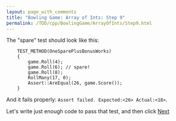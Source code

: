 ```yaml
---
layout: page_with_comments
title: "Bowling Game: Array of Ints: Step 9"
permalink: /TDD/cpp/BowlingGame/ArrayOfInts/Step9.html
---
```


The "spare" test should look like this:

```
    TEST_METHOD(OneSparePlusBonusWorks)
    {
        game.Roll(4);
        game.Roll(6); // spare!
        game.Roll(8);
        RollMany(17, 0);
        Assert::AreEqual(26, game.Score());
    }
```

And it fails properly:  ```Assert failed. Expected:<26> Actual:<18>```.

Let's write just enough code to pass that test, and then click [Next](Step10.html)
